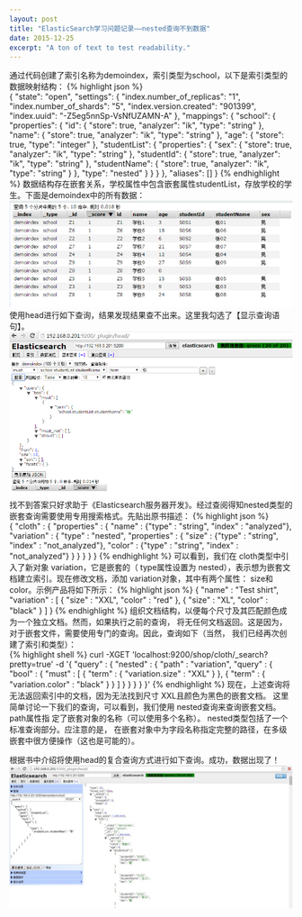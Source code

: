 ```yaml
---
layout: post
title: "ElasticSearch学习问题记录——nested查询不到数据"
date: 2015-12-25
excerpt: "A ton of text to test readability."
---
```



  通过代码创建了索引名称为demoindex，索引类型为school，以下是索引类型的数据映射结构：
{% highlight json %}   
{
    "state": "open",
    "settings": {
        "index.number_of_replicas": "1",
        "index.number_of_shards": "5",
        "index.version.created": "901399",
        "index.uuid": "-Z5eg5nnSp-VsNfUZAMN-A"
    },
    "mappings": {
        "school": {
            "properties": {
                "id": {
                    "store": true,
                    "analyzer": "ik",
                    "type": "string"
                },
                "name": {
                    "store": true,
                    "analyzer": "ik",
                    "type": "string"
                },
                "age": {
                    "store": true,
                    "type": "integer"
                },
                "studentList": {
                    "properties": {
                        "sex": {
                            "store": true,
                            "analyzer": "ik",
                            "type": "string"
                        },
                        "studentId": {
                            "store": true,
                            "analyzer": "ik",
                            "type": "string"
                        },
                        "studentName": {
                            "store": true,
                            "analyzer": "ik",
                            "type": "string"
                        }
                    },
                    "type": "nested"
                }
            }
        }
    },
    "aliases": []
} 
{% endhighlight %} 
数据结构存在嵌套关系，学校属性中包含嵌套属性studentList，存放学校的学生。下面是demoindex中的所有数据：  
<img src="/img/in-post/nested_not_find_data/first.png">
使用head进行如下查询，结果发现结果查不出来。这里我勾选了【显示查询语句】。
<img src="/img/in-post/nested_not_find_data/second.png">
找不到答案只好求助于《Elasticsearch服务器开发》。经过查阅得知nested类型的嵌套查询需要使用专用搜索格式。先贴出原书描述：
{% highlight json %}  
{
"cloth" : {
"properties" : {
"name" : {"type" : "string", "index" : "analyzed"},
"variation" : {
"type" : "nested",
"properties" : {
"size" : {"type" : "string", "index" : "not_analyzed"},
"color" : {"type" : "string", "index" : "not_analyzed"}
}
}
}
}
}
{% endhighlight %} 
可以看到，我们在 cloth类型中引入了新对象 variation，它是嵌套的（ type属性设置为
nested），表示想为嵌套文档建立索引。现在修改文档，添加 variation对象，其中有两个属性：
size和 color。示例产品将如下所示：
{% highlight json %}
{
"name" : "Test shirt",
"variation" : [
{ "size" : "XXL", "color" : "red" },
{ "size" : "XL", "color" : "black" }
]
}
{% endhighlight %} 
组织文档结构，以便每个尺寸及其匹配颜色成为一个独立文档。然而，如果执行之前的查询，
将无任何文档返回。这是因为，对于嵌套文件，需要使用专门的查询。因此，查询如下（当然，
我们已经再次创建了索引和类型）：   
{% highlight shell %}
curl -XGET 'localhost:9200/shop/cloth/_search?pretty=true' -d '{
"query" : {
"nested" : {
"path" : "variation",
"query" : {
"bool" : {
"must" : [
{ "term" : { "variation.size" : "XXL" } },
{ "term" : { "variation.color" : "black" } }
]
}
}
}
}
}'
{% endhighlight %} 
现在，上述查询将无法返回索引中的文档，因为无法找到尺寸 XXL且颜色为黑色的嵌套文档。
这里简单讨论一下我们的查询，可以看到，我们使用 nested查询来查询嵌套文档。 path属性指
定了嵌套对象的名称（可以使用多个名称）。 nested类型包括了一个标准查询部分。应注意的是，
在嵌套对象中为字段名称指定完整的路径，在多级嵌套中很方便操作（这也是可能的）。

  
根据书中介绍将使用head的复合查询方式进行如下查询。成功，数据出现了！
<img src="/img/in-post/nested_not_find_data/third.jpg">
